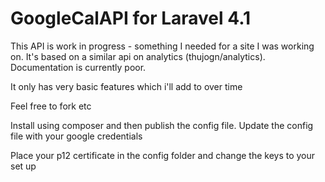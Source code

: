 GoogleCalAPI for Laravel 4.1
============
This API is work in progress - something I needed for a site I was working on. It's based on a similar api on analytics (thujogn/analytics). Documentation is currently poor.

It only has very basic features which i'll add to over time

Feel free to fork etc

Install using composer and then publish the config file. Update the config file with your google credentials

Place your p12 certificate in the config folder and change the keys to your set up
